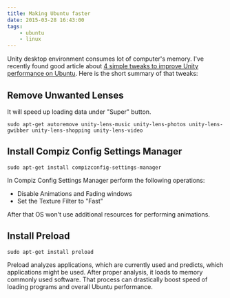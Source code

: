 ```yaml
---
title: Making Ubuntu faster
date: 2015-03-28 16:43:00
tags:
	- ubuntu
	- linux
---
```


Unity desktop environment consumes lot of computer's memory. I've recently found good article about [4 simple tweaks to improve Unity performance on Ubuntu](http://www.techdrivein.com/2013/03/4-simple-tweaks-to-improve-unity-performance-ubuntu.html). Here is the short summary of that tweaks:

Remove Unwanted Lenses
----------------------

It will speed up loading data under "Super" button. 

```
sudo apt-get autoremove unity-lens-music unity-lens-photos unity-lens-gwibber unity-lens-shopping unity-lens-video
```

Install Compiz Config Settings Manager
--------------------------------------

```
sudo apt-get install compizconfig-settings-manager
```

In Compiz Config Settings Manager perform the following operations:

* Disable Animations and Fading windows
* Set the Texture Filter to "Fast"

After that OS won't use additional resources for performing animations.

Install Preload
---------------

```
sudo apt-get install preload
```

Preload analyzes applications, which are currently used and predicts, which applications might be used. After proper analysis, it loads to memory commonly used software. That process can drastically boost speed of loading programs and overall Ubuntu performance.
